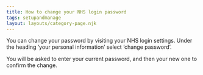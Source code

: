 ```yaml
---
title: How to change your NHS login password
tags: setupandmanage
layout: layouts/category-page.njk
---
```

You can change your password by visiting your NHS login settings. Under the heading ‘your personal information’ select ‘change password’.

You will be asked to enter your current password, and then your new one to confirm the change.